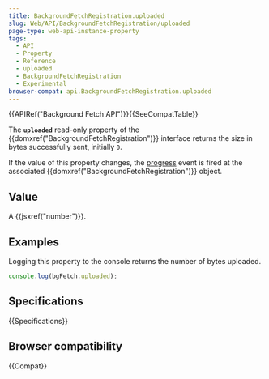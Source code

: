 ```yaml
---
title: BackgroundFetchRegistration.uploaded
slug: Web/API/BackgroundFetchRegistration/uploaded
page-type: web-api-instance-property
tags:
  - API
  - Property
  - Reference
  - uploaded
  - BackgroundFetchRegistration
  - Experimental
browser-compat: api.BackgroundFetchRegistration.uploaded
---
```


{{APIRef("Background Fetch API")}}{{SeeCompatTable}}

The **`uploaded`** read-only property of the {{domxref("BackgroundFetchRegistration")}} interface returns the size in bytes successfully sent, initially `0`.

If the value of this property changes, the [progress](/en-US/docs/Web/API/BackgroundFetchRegistration/progress_event) event is fired at the associated {{domxref("BackgroundFetchRegistration")}} object.

## Value

A {{jsxref("number")}}.

## Examples

Logging this property to the console returns the number of bytes uploaded.

```js
console.log(bgFetch.uploaded);
```

## Specifications

{{Specifications}}

## Browser compatibility

{{Compat}}
